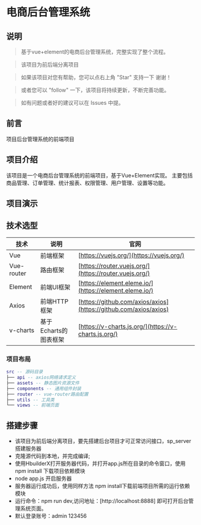 # 电商后台管理系统

## 说明

> 基于vue+element的电商后台管理系统，完整实现了整个流程。

> 该项目为前后端分离项目

> 如果该项目对您有帮助，您可以点右上角 "Star" 支持一下 谢谢！

> 或者您可以 "follow" 一下，该项目将持续更新，不断完善功能。

> 如有问题或者好的建议可以在 Issues 中提。

## 前言

项目后台管理系统的前端项目


## 项目介绍

该项目是一个电商后台管理系统的前端项目，基于Vue+Element实现。
主要包括商品管理、订单管理、统计报表、权限管理、用户管理、设置等功能。

## 项目演示



## 技术选型

| 技术       | 说明                  | 官网                                                         |
| ---------- | --------------------- | ------------------------------------------------------------ |
| Vue        | 前端框架              | [https://vuejs.org/](https://vuejs.org/)                     |
| Vue-router | 路由框架              | [https://router.vuejs.org/](https://router.vuejs.org/)       |
| Element    | 前端UI框架            | [https://element.eleme.io/](https://element.eleme.io/)       |
| Axios      | 前端HTTP框架          | [https://github.com/axios/axios](https://github.com/axios/axios) |
| v-charts   | 基于Echarts的图表框架 | [https://v-charts.js.org/](https://v-charts.js.org/)         |

### 项目布局

``` lua
src -- 源码目录
├── api -- axios网络请求定义
├── assets -- 静态图片资源文件
├── components -- 通用组件封装
├── router -- vue-router路由配置
├── utils -- 工具类
└── views -- 前端页面
```

## 搭建步骤

- 该项目为前后端分离项目，要先搭建后台项目才可正常访问接口，sp_server搭建服务器
- 克隆源代码到本地，并完成编译;
- 使用HbuilderX打开服务器代码，并打开app.js所在目录的命令窗口，使用npm install 下载项目依赖模块
- node app.js 开启服务器
- 服务器运行成功后，使用同样方法 npm install下载前端项目所需的运行依赖模块
- 运行命令：npm run dev,访问地址：[http://localhost:8888] 即可打开后台管理系统页面。
- 默认登录账号：admin 123456

## 

